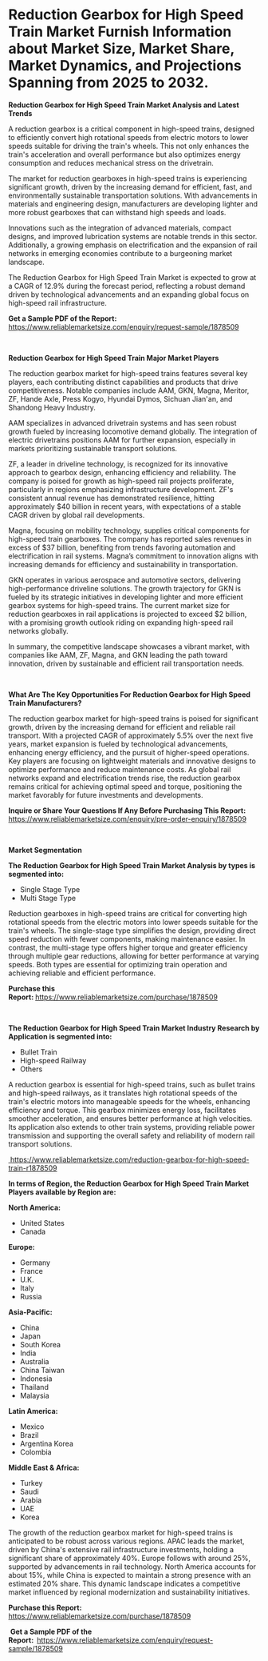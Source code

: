 <p><h1>Reduction Gearbox for High Speed Train Market Furnish Information about Market Size, Market Share, Market Dynamics, and Projections Spanning from 2025 to 2032.</h1></p><p><strong>Reduction Gearbox for High Speed Train Market Analysis and Latest Trends</strong></p>
<p><p>A reduction gearbox is a critical component in high-speed trains, designed to efficiently convert high rotational speeds from electric motors to lower speeds suitable for driving the train's wheels. This not only enhances the train's acceleration and overall performance but also optimizes energy consumption and reduces mechanical stress on the drivetrain. </p><p>The market for reduction gearboxes in high-speed trains is experiencing significant growth, driven by the increasing demand for efficient, fast, and environmentally sustainable transportation solutions. With advancements in materials and engineering design, manufacturers are developing lighter and more robust gearboxes that can withstand high speeds and loads. </p><p>Innovations such as the integration of advanced materials, compact designs, and improved lubrication systems are notable trends in this sector. Additionally, a growing emphasis on electrification and the expansion of rail networks in emerging economies contribute to a burgeoning market landscape. </p><p>The Reduction Gearbox for High Speed Train Market is expected to grow at a CAGR of 12.9% during the forecast period, reflecting a robust demand driven by technological advancements and an expanding global focus on high-speed rail infrastructure.</p></p>
<p><strong>Get a Sample PDF of the Report:&nbsp;</strong> <a href="https://www.reliablemarketsize.com/enquiry/request-sample/1878509?utm_campaign=3544&utm_medium=2&utm_source=Github&utm_content=ia&utm_term=12042025&utm_id=reduction-gearbox-for-high-speed-train">https://www.reliablemarketsize.com/enquiry/request-sample/1878509</a></p>
<p>&nbsp;</p>
<p><strong>Reduction Gearbox for High Speed Train Major Market Players</strong></p>
<p><p>The reduction gearbox market for high-speed trains features several key players, each contributing distinct capabilities and products that drive competitiveness. Notable companies include AAM, GKN, Magna, Meritor, ZF, Hande Axle, Press Kogyo, Hyundai Dymos, Sichuan Jian'an, and Shandong Heavy Industry. </p><p>AAM specializes in advanced drivetrain systems and has seen robust growth fueled by increasing locomotive demand globally. The integration of electric drivetrains positions AAM for further expansion, especially in markets prioritizing sustainable transport solutions.</p><p>ZF, a leader in driveline technology, is recognized for its innovative approach to gearbox design, enhancing efficiency and reliability. The company is poised for growth as high-speed rail projects proliferate, particularly in regions emphasizing infrastructure development. ZF's consistent annual revenue has demonstrated resilience, hitting approximately $40 billion in recent years, with expectations of a stable CAGR driven by global rail developments.</p><p>Magna, focusing on mobility technology, supplies critical components for high-speed train gearboxes. The company has reported sales revenues in excess of $37 billion, benefiting from trends favoring automation and electrification in rail systems. Magna’s commitment to innovation aligns with increasing demands for efficiency and sustainability in transportation.</p><p>GKN operates in various aerospace and automotive sectors, delivering high-performance driveline solutions. The growth trajectory for GKN is fueled by its strategic initiatives in developing lighter and more efficient gearbox systems for high-speed trains. The current market size for reduction gearboxes in rail applications is projected to exceed $2 billion, with a promising growth outlook riding on expanding high-speed rail networks globally.</p><p>In summary, the competitive landscape showcases a vibrant market, with companies like AAM, ZF, Magna, and GKN leading the path toward innovation, driven by sustainable and efficient rail transportation needs.</p></p>
<p>&nbsp;</p>
<p><strong>What Are The Key Opportunities For Reduction Gearbox for High Speed Train Manufacturers?</strong></p>
<p><p>The reduction gearbox market for high-speed trains is poised for significant growth, driven by the increasing demand for efficient and reliable rail transport. With a projected CAGR of approximately 5.5% over the next five years, market expansion is fueled by technological advancements, enhancing energy efficiency, and the pursuit of higher-speed operations. Key players are focusing on lightweight materials and innovative designs to optimize performance and reduce maintenance costs. As global rail networks expand and electrification trends rise, the reduction gearbox remains critical for achieving optimal speed and torque, positioning the market favorably for future investments and developments.</p></p>
<p><strong>Inquire or Share Your Questions If Any Before Purchasing This Report:</strong> <a href="https://www.reliablemarketsize.com/enquiry/pre-order-enquiry/1878509?utm_campaign=3544&utm_medium=2&utm_source=Github&utm_content=ia&utm_term=12042025&utm_id=reduction-gearbox-for-high-speed-train">https://www.reliablemarketsize.com/enquiry/pre-order-enquiry/1878509</a></p>
<p>&nbsp;</p>
<p><strong>Market Segmentation</strong></p>
<p><strong>The Reduction Gearbox for High Speed Train Market Analysis by types is segmented into:</strong></p>
<p><ul><li>Single Stage Type</li><li>Multi Stage Type</li></ul></p>
<p><p>Reduction gearboxes in high-speed trains are critical for converting high rotational speeds from the electric motors into lower speeds suitable for the train's wheels. The single-stage type simplifies the design, providing direct speed reduction with fewer components, making maintenance easier. In contrast, the multi-stage type offers higher torque and greater efficiency through multiple gear reductions, allowing for better performance at varying speeds. Both types are essential for optimizing train operation and achieving reliable and efficient performance.</p></p>
<p><strong>Purchase this Report:&nbsp;</strong><a href="https://www.reliablemarketsize.com/purchase/1878509?utm_campaign=3544&utm_medium=2&utm_source=Github&utm_content=ia&utm_term=12042025&utm_id=reduction-gearbox-for-high-speed-train">https://www.reliablemarketsize.com/purchase/1878509</a></p>
<p>&nbsp;</p>
<p><strong>The Reduction Gearbox for High Speed Train Market Industry Research by Application is segmented into:</strong></p>
<p><ul><li>Bullet Train</li><li>High-speed Railway</li><li>Others</li></ul></p>
<p><p>A reduction gearbox is essential for high-speed trains, such as bullet trains and high-speed railways, as it translates high rotational speeds of the train's electric motors into manageable speeds for the wheels, enhancing efficiency and torque. This gearbox minimizes energy loss, facilitates smoother acceleration, and ensures better performance at high velocities. Its application also extends to other train systems, providing reliable power transmission and supporting the overall safety and reliability of modern rail transport solutions.</p></p>
<p><a href="https://www.reliablemarketsize.com/reduction-gearbox-for-high-speed-train-r1878509?utm_campaign=3544&utm_medium=2&utm_source=Github&utm_content=ia&utm_term=12042025&utm_id=reduction-gearbox-for-high-speed-train">&nbsp;https://www.reliablemarketsize.com/reduction-gearbox-for-high-speed-train-r1878509</a></p>
<p><strong>In terms of Region, the Reduction Gearbox for High Speed Train Market Players available by Region are:</strong></p>
<p>
    <p> <strong> North America: </strong>
        <ul>
            <li>United States</li>
            <li>Canada</li>
        </ul>
        </p> 
    <p> <strong> Europe: </strong>
        <ul>
            <li>Germany</li>
            <li>France</li>
            <li>U.K.</li>
            <li>Italy</li>
            <li>Russia</li>
        </ul>
        </p> 
    <p> <strong> Asia-Pacific: </strong>
        <ul>
            <li>China</li>
            <li>Japan</li>
            <li>South Korea</li>
            <li>India</li>
            <li>Australia</li>
            <li>China Taiwan</li>
            <li>Indonesia</li>
            <li>Thailand</li>
            <li>Malaysia</li>
        </ul>
        </p> 
    <p> <strong> Latin America: </strong>
        <ul>
            <li>Mexico</li>
            <li>Brazil</li>
            <li>Argentina Korea</li>
            <li>Colombia</li>
        </ul>
        </p> 
    <p> <strong> Middle East & Africa: </strong>
        <ul>
            <li>Turkey</li>
            <li>Saudi</li>
            <li>Arabia</li>
            <li>UAE</li>
            <li>Korea</li>
        </ul>
    </p>
    </p>
<p><p>The growth of the reduction gearbox market for high-speed trains is anticipated to be robust across various regions. APAC leads the market, driven by China's extensive rail infrastructure investments, holding a significant share of approximately 40%. Europe follows with around 25%, supported by advancements in rail technology. North America accounts for about 15%, while China is expected to maintain a strong presence with an estimated 20% share. This dynamic landscape indicates a competitive market influenced by regional modernization and sustainability initiatives.</p></p>
<p><strong>Purchase this Report: </strong><a href="https://www.reliablemarketsize.com/purchase/1878509?utm_campaign=3544&utm_medium=2&utm_source=Github&utm_content=ia&utm_term=12042025&utm_id=reduction-gearbox-for-high-speed-train">https://www.reliablemarketsize.com/purchase/1878509</a></p>
<p>&nbsp;<strong>Get a Sample PDF of the Report:&nbsp;&nbsp;</strong><a href="https://www.reliablemarketsize.com/enquiry/request-sample/1878509?utm_campaign=3544&utm_medium=2&utm_source=Github&utm_content=ia&utm_term=12042025&utm_id=reduction-gearbox-for-high-speed-train">https://www.reliablemarketsize.com/enquiry/request-sample/1878509</a></p>
<p><strong></strong></p>
<p><p></p><p></p><p></p></p>